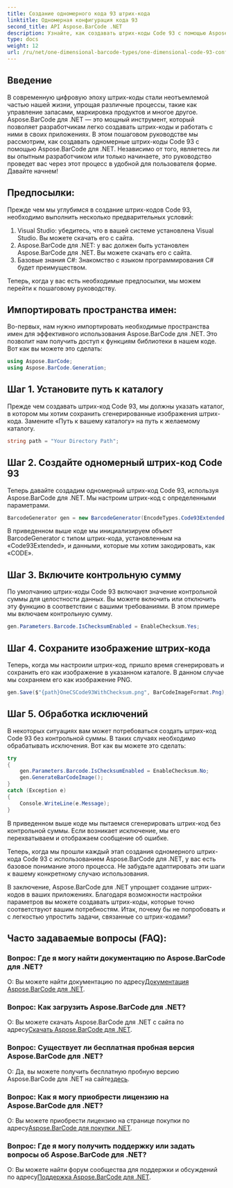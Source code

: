 ```yaml
---
title: Создание одномерного кода 93 штрих-кода
linktitle: Одномерная конфигурация кода 93
second_title: API Aspose.BarCode .NET
description: Узнайте, как создавать штрих-коды Code 93 с помощью Aspose.BarCode для .NET. Пошаговое руководство по созданию штрих-кода.
type: docs
weight: 12
url: /ru/net/one-dimensional-barcode-types/one-dimensional-code-93-configuration/
---
```


## Введение

В современную цифровую эпоху штрих-коды стали неотъемлемой частью нашей жизни, упрощая различные процессы, такие как управление запасами, маркировка продуктов и многое другое. Aspose.BarCode для .NET — это мощный инструмент, который позволяет разработчикам легко создавать штрих-коды и работать с ними в своих приложениях. В этом пошаговом руководстве мы рассмотрим, как создавать одномерные штрих-коды Code 93 с помощью Aspose.BarCode для .NET. Независимо от того, являетесь ли вы опытным разработчиком или только начинаете, это руководство проведет вас через этот процесс в удобной для пользователя форме. Давайте начнем!

## Предпосылки:

Прежде чем мы углубимся в создание штрих-кодов Code 93, необходимо выполнить несколько предварительных условий:
1. Visual Studio: убедитесь, что в вашей системе установлена Visual Studio. Вы можете скачать его с сайта.
2. Aspose.BarCode для .NET: у вас должен быть установлен Aspose.BarCode для .NET. Вы можете скачать его с сайта.
3. Базовые знания C#: Знакомство с языком программирования C# будет преимуществом.

Теперь, когда у вас есть необходимые предпосылки, мы можем перейти к пошаговому руководству.

## Импортировать пространства имен:

Во-первых, нам нужно импортировать необходимые пространства имен для эффективного использования Aspose.BarCode для .NET. Это позволит нам получить доступ к функциям библиотеки в нашем коде. Вот как вы можете это сделать:

```csharp
using Aspose.BarCode;
using Aspose.BarCode.Generation;
```

## Шаг 1. Установите путь к каталогу

Прежде чем создавать штрих-код Code 93, мы должны указать каталог, в котором мы хотим сохранить сгенерированные изображения штрих-кода. Замените «Путь к вашему каталогу» на путь к желаемому каталогу.

```csharp
string path = "Your Directory Path";
```

## Шаг 2. Создайте одномерный штрих-код Code 93

Теперь давайте создадим одномерный штрих-код Code 93, используя Aspose.BarCode для .NET. Мы настроим штрих-код с определенными параметрами.

```csharp
BarcodeGenerator gen = new BarcodeGenerator(EncodeTypes.Code93Extended, "CODE");
```

В приведенном выше коде мы инициализируем объект BarcodeGenerator с типом штрих-кода, установленным на «Code93Extended», и данными, которые мы хотим закодировать, как «CODE».

## Шаг 3. Включите контрольную сумму

По умолчанию штрих-коды Code 93 включают значение контрольной суммы для целостности данных. Вы можете включить или отключить эту функцию в соответствии с вашими требованиями. В этом примере мы включаем контрольную сумму.

```csharp
gen.Parameters.Barcode.IsChecksumEnabled = EnableChecksum.Yes;
```

## Шаг 4. Сохраните изображение штрих-кода

Теперь, когда мы настроили штрих-код, пришло время сгенерировать и сохранить его как изображение в указанном каталоге. В данном случае мы сохраняем его как изображение PNG.

```csharp
gen.Save($"{path}OneCSCode93WithChecksum.png", BarCodeImageFormat.Png);
```

## Шаг 5. Обработка исключений

В некоторых ситуациях вам может потребоваться создать штрих-код Code 93 без контрольной суммы. В таких случаях необходимо обрабатывать исключения. Вот как вы можете это сделать:

```csharp
try
{
    gen.Parameters.Barcode.IsChecksumEnabled = EnableChecksum.No;
    gen.GenerateBarCodeImage();
}
catch (Exception e)
{
    Console.WriteLine(e.Message);
}
```

В приведенном выше коде мы пытаемся сгенерировать штрих-код без контрольной суммы. Если возникает исключение, мы его перехватываем и отображаем сообщение об ошибке.

Теперь, когда мы прошли каждый этап создания одномерного штрих-кода Code 93 с использованием Aspose.BarCode для .NET, у вас есть базовое понимание этого процесса. Не забудьте адаптировать эти шаги к вашему конкретному случаю использования.

В заключение, Aspose.BarCode для .NET упрощает создание штрих-кодов в ваших приложениях. Благодаря возможности настройки параметров вы можете создавать штрих-коды, которые точно соответствуют вашим потребностям. Итак, почему бы не попробовать и с легкостью упростить задачи, связанные со штрих-кодами?

## Часто задаваемые вопросы (FAQ):

### Вопрос: Где я могу найти документацию по Aspose.BarCode для .NET?
 О: Вы можете найти документацию по адресу[Документация Aspose.BarCode для .NET](https://reference.aspose.com/barcode/net/).

### Вопрос: Как загрузить Aspose.BarCode для .NET?
 О: Вы можете скачать Aspose.BarCode для .NET с сайта по адресу[Скачать Aspose.BarCode для .NET](https://releases.aspose.com/barcode/net/).

### Вопрос: Существует ли бесплатная пробная версия Aspose.BarCode для .NET?
 О: Да, вы можете получить бесплатную пробную версию Aspose.BarCode для .NET на сайте[здесь](https://releases.aspose.com/).

### Вопрос: Как я могу приобрести лицензию на Aspose.BarCode для .NET?
 О: Вы можете приобрести лицензию на странице покупки по адресу[Aspose.BarCode для покупки .NET](https://purchase.aspose.com/buy).

### Вопрос: Где я могу получить поддержку или задать вопросы об Aspose.BarCode для .NET?
 О: Вы можете найти форум сообщества для поддержки и обсуждений по адресу[Поддержка Aspose.BarCode для .NET](https://forum.aspose.com/c/barcode/13).
